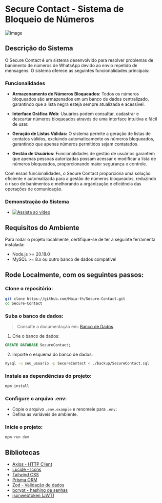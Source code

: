 # Secure Contact - Sistema de Bloqueio de Números

![image](https://github.com/user-attachments/assets/f0c4ece0-e91c-41d1-8671-5f44e3d21bdc)

## Descrição do Sistema

O Secure Contact é um sistema desenvolvido para resolver problemas de banimento de números de WhatsApp devido ao envio repetido de mensagens. O sistema oferece as seguintes funcionalidades principais:

### Funcionalidades

- **Armazenamento de Números Bloqueados:** Todos os números bloqueados são armazenados em um banco de dados centralizado, garantindo que a lista negra esteja sempre atualizada e acessível.

- **Interface Gráfica Web:** Usuários podem consultar, cadastrar e descartar números bloqueados através de uma interface intuitiva e fácil de usar.

- **Geração de Listas Válidas:** O sistema permite a geração de listas de contatos válidos, excluindo automaticamente os números bloqueados, garantindo que apenas números permitidos sejam contatados.

- **Gestão de Usuários:** Funcionalidades de gestão de usuários garantem que apenas pessoas autorizadas possam acessar e modificar a lista de números bloqueados, proporcionando maior segurança e controle.

Com essas funcionalidades, o Secure Contact proporciona uma solução eficiente e automatizada para a gestão de números bloqueados, reduzindo o risco de banimentos e melhorando a organização e eficiência das operações de comunicação.

### Demonstração do Sistema

- <a href="https://www.youtube.com/watch?v=cgKqwlX52Pc&ab_channel=MaiaTechStudio" target="_blank">
  
  [![Assista ao vídeo](https://github.com/user-attachments/assets/4341073f-92a7-4461-bfeb-3aa5ad2aece7)](https://www.youtube.com/watch?v=cgKqwlX52Pc&ab_channel=MaiaTechStudio)
  </a>

## Requisitos do Ambiente

Para rodar o projeto localmente, certifique-se de ter a seguinte ferramenta instalada:

- Node.js >= 20.18.0
- MySQL >= 8.x ou outro banco de dados compatível

## Rode Localmente, com os seguintes passos:

### Clone o repositório:

```bash
git clone https://github.com/Maia-th/Secure-Contact.git
cd Secure-Contact
```

### Suba o banco de dados:

> Consulte a documentação em: [Banco de Dados](.github/docs/bancoDeDados.md).

1. Crie o banco de dados:

```sql
CREATE DATABASE SecureContact;
```

2. Importe o esquema do banco de dados:

```bash
mysql -u seu_usuario -p SecureContact < ./backup/SecureContact.sql
```

### Instale as dependências do projeto:

```bash
npm install
```

### Configure o arquivo .env:

- Copie o arquivo `.env.example` e renomeie para `.env`:
- Defina as variáveis de ambiente.

### Inicie o projeto:

```bash
npm run dev
```

## Bibliotecas

- [Axios - HTTP Client](https://axios-http.com/)
- [Lucide - Icons](https://lucide.dev/)
- [Tailwind CSS](https://tailwindcss.com/)
- [Prisma ORM](https://www.prisma.io/)
- [Zod - Validação de dados](https://zod.dev/)
- [bcrypt - hashing de senhas](https://www.npmjs.com/package/bcrypt)
- [jsonwebtoken (JWT)](https://www.npmjs.com/package/jsonwebtoken)
